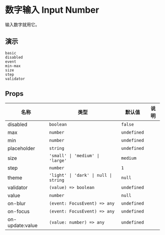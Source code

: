 # 数字输入 Input Number
输入数字就用它。
## 演示
```demo
basic
disabled
event
min-max
size
step
validator
```

## Props
|名称|类型|默认值|说明|
|-|-|-|-|
|disabled|`boolean`|`false`||
|max|`number`|`undefined`||
|min|`number`|`undefined`||
|placeholder|`string`|`undefined`||
|size|`'small' \| 'medium' \| 'large'`|`medium`||
|step|`number`|`1`||
|theme|`'light' \| 'dark' \| null \| string`|`null`||
|validator|`(value) => boolean`|`undefined`||
|value|`number`|`null`||
|on-blur|`(event: FocusEvent) => any`|`undefined`||
|on-focus|`(event: FocusEvent) => any`|`undefined`||
|on-update:value|`(value: number) => any`|`undefined`||
